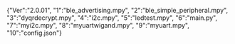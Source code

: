 {"Ver":"2.0.01",
"1":"ble_advertising.mpy",
"2":"ble_simple_peripheral.mpy",
"3":"dyqrdecrypt.mpy",
"4":"i2c.mpy",
"5":"ledtest.mpy",
"6":"main.py",
"7":"myi2c.mpy",
"8":"myuartwigand.mpy",
"9":"myuart.mpy",
"10":"config.json"}
